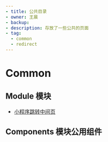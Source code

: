 ```yaml
---
- title: 公共目录
- owner: 王晨
- backup:
- description: 存放了一些公共的页面
- tag:
  - common
  - redirect
---
```


# Common

## Module 模块

- [小程序跳转中间页](./redirect) 

## Components 模块公用组件
